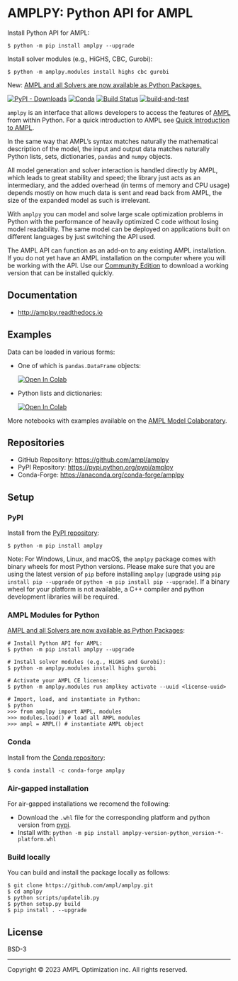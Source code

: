 # AMPLPY: Python API for AMPL

Install Python API for AMPL:
```
$ python -m pip install amplpy --upgrade
```
Install solver modules (e.g., HiGHS, CBC, Gurobi):
```
$ python -m amplpy.modules install highs cbc gurobi
```
New: [AMPL and all Solvers are now available as Python Packages.](https://dev.ampl.com/ampl/python/modules.html)


[![PyPI - Downloads](https://img.shields.io/pypi/dm/amplpy?label=PyPI%20downloads)](https://pypistats.org/packages/amplpy)
[![Conda](https://img.shields.io/conda/dn/conda-forge/amplpy?label=Conda%20downloads)](https://anaconda.org/conda-forge/amplpy)
[![Build Status](https://dev.azure.com/ampldev/amplpy/_apis/build/status/ampl.amplpy?branchName=master)](https://dev.azure.com/ampldev/amplpy/_build/latest?definitionId=9&branchName=test)
[![build-and-test](https://github.com/ampl/amplpy/actions/workflows/build-and-test.yaml/badge.svg)](https://github.com/ampl/amplpy/actions/workflows/build-and-test.yaml)

`amplpy` is an interface that allows developers to access the features of [AMPL](https://ampl.com) from within Python. For a quick introduction to AMPL see [Quick Introduction to AMPL](https://dev.ampl.com/ampl/introduction.html).

In the same way that AMPL’s syntax matches naturally the mathematical description of the model, the input and output data matches naturally Python lists, sets, dictionaries, `pandas` and `numpy` objects.

All model generation and solver interaction is handled directly by AMPL, which leads to great stability and speed; the library just acts as an intermediary, and the added overhead (in terms of memory and CPU usage) depends mostly on how much data is sent and read back from AMPL, the size of the expanded model as such is irrelevant.

With `amplpy` you can model and solve large scale optimization problems in Python with the performance of heavily optimized C code without losing model readability. The same model can be deployed on applications built on different languages by just switching the API used.

The AMPL API can function as an add-on to any existing AMPL installation. If
you do not yet have an AMPL installation on the computer where you will be
working with the API. Use our [Community Edition](http://ampl.com/ce) 
to download a working version that can be installed quickly.

## Documentation

- http://amplpy.readthedocs.io

## Examples

Data can be loaded in various forms:
- One of which is ``pandas.DataFrame`` objects:

    [![Open In Colab](https://colab.research.google.com/assets/colab-badge.svg)](https://colab.research.google.com/github/ampl/amplcolab/blob/master/authors/fdabrandao/quick-start/pandasdiet.ipynb)
- Python lists and dictionaries:
     
     [![Open In Colab](https://colab.research.google.com/assets/colab-badge.svg)](https://colab.research.google.com/github/ampl/amplcolab/blob/master/authors/fdabrandao/quick-start/nativediet.ipynb)

More notebooks with examples available on the [AMPL Model Colaboratory](https://colab.ampl.com/).

## Repositories

- GitHub Repository: https://github.com/ampl/amplpy
- PyPI Repository: https://pypi.python.org/pypi/amplpy
- Conda-Forge: https://anaconda.org/conda-forge/amplpy

## Setup

### PyPI

Install from the [PyPI repository](https://pypi.python.org/pypi/amplpy):
```
$ python -m pip install amplpy
```

Note: For Windows, Linux, and macOS, the `amplpy` package comes with binary wheels for most Python versions. Please make sure that you are using the latest version of `pip` before installing `amplpy` (upgrade using `pip install pip --upgrade` or `python -m pip install pip --upgrade`). If a binary wheel for your platform is not available, a C++ compiler and python development libraries will be required.

### AMPL Modules for Python

[AMPL and all Solvers are now available as Python Packages](https://dev.ampl.com/ampl/python/modules.html):

```
# Install Python API for AMPL:
$ python -m pip install amplpy --upgrade

# Install solver modules (e.g., HiGHS and Gurobi):
$ python -m amplpy.modules install highs gurobi

# Activate your AMPL CE license:
$ python -m amplpy.modules run amplkey activate --uuid <license-uuid>

# Import, load, and instantiate in Python:
$ python
>>> from amplpy import AMPL, modules
>>> modules.load() # load all AMPL modules
>>> ampl = AMPL() # instantiate AMPL object
```

### Conda

Install from the [Conda repository](https://anaconda.org/conda-forge/amplpy):
```
$ conda install -c conda-forge amplpy
```

### Air-gapped installation

For air-gapped installations we recomend the following:
- Download the `.whl` file for the corresponding platform and python version from [pypi](https://pypi.org/project/amplpy/#files).
- Install with: `python -m pip install amplpy-version-python_version-*-platform.whl`

### Build locally

You can build and install the package locally as follows:
```
$ git clone https://github.com/ampl/amplpy.git 
$ cd amplpy
$ python scripts/updatelib.py
$ python setup.py build
$ pip install . --upgrade
```

## License

BSD-3

***
Copyright © 2023 AMPL Optimization inc. All rights reserved.
